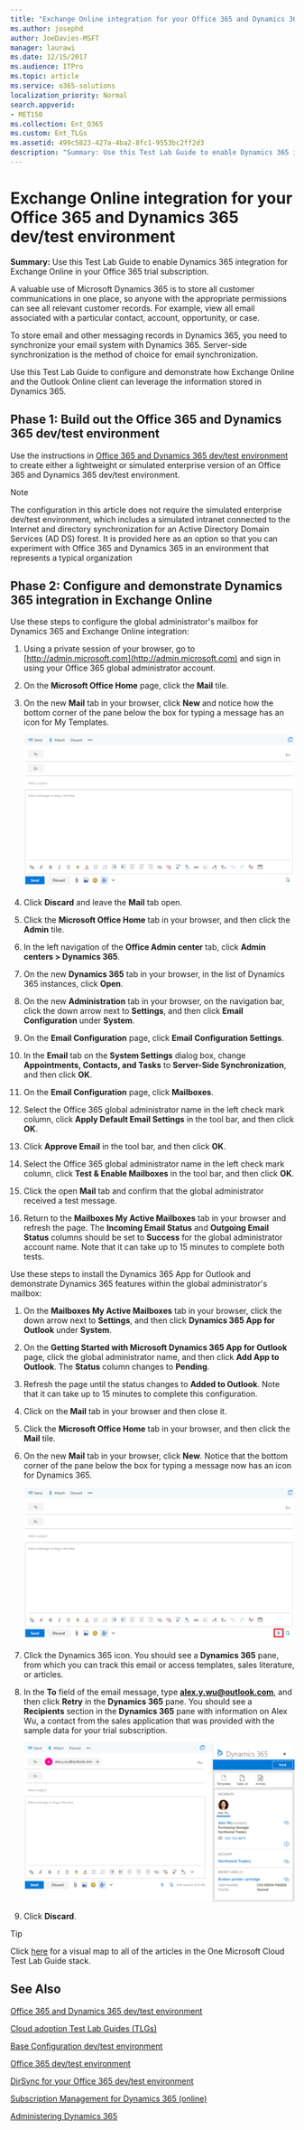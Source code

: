 ```yaml
---
title: "Exchange Online integration for your Office 365 and Dynamics 365 dev/test environment"
ms.author: josephd
author: JoeDavies-MSFT
manager: laurawi
ms.date: 12/15/2017
ms.audience: ITPro
ms.topic: article
ms.service: o365-solutions
localization_priority: Normal
search.appverid:
- MET150
ms.collection: Ent_O365
ms.custom: Ent_TLGs
ms.assetid: 499c5823-427a-4ba2-8fc1-9553bc2ff2d3
description: "Summary: Use this Test Lab Guide to enable Dynamics 365 integration for Exchange Online in your Office 365 trial subscription."
---
```


# Exchange Online integration for your Office 365 and Dynamics 365 dev/test environment

 **Summary:** Use this Test Lab Guide to enable Dynamics 365 integration for Exchange Online in your Office 365 trial subscription.
  
A valuable use of Microsoft Dynamics 365 is to store all customer communications in one place, so anyone with the appropriate permissions can see all relevant customer records. For example, view all email associated with a particular contact, account, opportunity, or case.
  
To store email and other messaging records in Dynamics 365, you need to synchronize your email system with Dynamics 365. Server-side synchronization is the method of choice for email synchronization.
  
Use this Test Lab Guide to configure and demonstrate how Exchange Online and the Outlook Online client can leverage the information stored in Dynamics 365. 
  
## Phase 1: Build out the Office 365 and Dynamics 365 dev/test environment

Use the instructions in [Office 365 and Dynamics 365 dev/test environment](office-365-and-dynamics-365-dev-test-environment.md) to create either a lightweight or simulated enterprise version of an Office 365 and Dynamics 365 dev/test environment.
  
> [!NOTE]
> The configuration in this article does not require the simulated enterprise dev/test environment, which includes a simulated intranet connected to the Internet and directory synchronization for an Active Directory Domain Services (AD DS) forest. It is provided here as an option so that you can experiment with Office 365 and Dynamics 365 in an environment that represents a typical organization 
  
## Phase 2: Configure and demonstrate Dynamics 365 integration in Exchange Online

Use these steps to configure the global administrator's mailbox for Dynamics 365 and Exchange Online integration:
  
1. Using a private session of your browser, go to [http://admin.microsoft.com](http://admin.microsoft.com) and sign in using your Office 365 global administrator account.
    
2. On the **Microsoft Office Home** page, click the **Mail** tile.
    
3. On the new **Mail** tab in your browser, click **New** and notice how the bottom corner of the pane below the box for typing a message has an icon for My Templates.
    
     ![A blank new email message without integration with Dynamics 365.](media/879b54fd-a68f-4581-9f89-d5050df6f4de.png)
  
4. Click **Discard** and leave the **Mail** tab open.
    
5. Click the **Microsoft Office Home** tab in your browser, and then click the **Admin** tile.
    
6. In the left navigation of the **Office Admin center** tab, click **Admin centers > Dynamics 365**.
    
7. On the new **Dynamics 365** tab in your browser, in the list of Dynamics 365 instances, click **Open**.
    
8. On the new **Administration** tab in your browser, on the navigation bar, click the down arrow next to **Settings**, and then click **Email Configuration** under **System**.
    
9.  On the **Email Configuration** page, click **Email Configuration Settings**.
    
10. In the **Email** tab on the **System Settings** dialog box, change **Appointments, Contacts, and Tasks** to **Server-Side Synchronization**, and then click **OK**.
    
11. On the **Email Configuration** page, click **Mailboxes**.
    
12. Select the Office 365 global administrator name in the left check mark column, click **Apply Default Email Settings** in the tool bar, and then click **OK**.
    
13. Click **Approve Email** in the tool bar, and then click **OK**.
    
14. Select the Office 365 global administrator name in the left check mark column, click **Test &amp; Enable Mailboxes** in the tool bar, and then click **OK**.
    
15. Click the open **Mail** tab and confirm that the global administrator received a test message.
    
16. Return to the **Mailboxes My Active Mailboxes** tab in your browser and refresh the page. The **Incoming Email Status** and **Outgoing Email Status** columns should be set to **Success** for the global administrator account name. Note that it can take up to 15 minutes to complete both tests.
    
Use these steps to install the Dynamics 365 App for Outlook and demonstrate Dynamics 365 features within the global administrator's mailbox:
  
1. On the **Mailboxes My Active Mailboxes** tab in your browser, click the down arrow next to **Settings**, and then click **Dynamics 365 App for Outlook** under **System**.
    
2. On the **Getting Started with Microsoft Dynamics 365 App for Outlook** page, click the global administrator name, and then click **Add App to Outlook**. The **Status** column changes to **Pending**.
    
3. Refresh the page until the status changes to **Added to Outlook**. Note that it can take up to 15 minutes to complete this configuration.
    
4. Click on the **Mail** tab in your browser and then close it.
    
5. Click the **Microsoft Office Home** tab in your browser, and then click the **Mail** tile.
    
6. On the new **Mail** tab in your browser, click **New**. Notice that the bottom corner of the pane below the box for typing a message now has an icon for Dynamics 365.
    
     ![A blank new email message with integration with Dynamics 365, showing the new icon.](media/ecb822e1-45fe-4481-99a1-294317d1d2de.png)
  
7. Click the Dynamics 365 icon. You should see a **Dynamics 365** pane, from which you can track this email or access templates, sales literature, or articles.
    
8. In the **To** field of the email message, type **alex.y.wu@outlook.com**, and then click **Retry** in the **Dynamics 365** pane. You should see a **Recipients** section in the **Dynamics 365** pane with information on Alex Wu, a contact from the sales application that was provided with the sample data for your trial subscription.
    
     ![The Dynamics 365 information pane for a sales contact stored in Dynamics 365.](media/a010fa5f-3f1b-47d4-ab5e-d00d85a24a3f.png)
  
9. Click **Discard**.

> [!TIP]
> Click [here](http://aka.ms/catlgstack) for a visual map to all of the articles in the One Microsoft Cloud Test Lab Guide stack.
    
## See Also

[Office 365 and Dynamics 365 dev/test environment](office-365-and-dynamics-365-dev-test-environment.md)
  
[Cloud adoption Test Lab Guides (TLGs)](cloud-adoption-test-lab-guides-tlgs.md)
  
[Base Configuration dev/test environment](base-configuration-dev-test-environment.md)
  
[Office 365 dev/test environment](office-365-dev-test-environment.md)
  
[DirSync for your Office 365 dev/test environment](dirsync-for-your-office-365-dev-test-environment.md)

[Subscription Management for Dynamics 365 (online)](https://technet.microsoft.com/library/jj679903.aspx)
  
[Administering Dynamics 365](https://technet.microsoft.com/library/dn531101.aspx)


